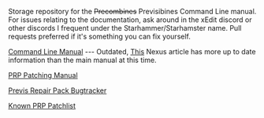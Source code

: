 Storage repository for the ~~Precombines~~ Previsibines Command Line manual. For issues relating to the documentation, ask around in the xEdit discord or other discords I frequent under the Starhammer/Starhamster name. Pull requests preferred if it's something you can fix yourself.

[Command Line Manual](https://diskmaster.github.io/ModernPrecombines/MANUAL) --- Outdated, [This](https://www.nexusmods.com/fallout4/articles/4316) Nexus article has more up to date information than the main manual at this time.

[PRP Patching Manual](https://diskmaster.github.io/ModernPrecombines/Creating_PRP_patches_for_other_mods)

[Previs Repair Pack Bugtracker](https://diskmaster.github.io/ModernPrecombines/PRP-BUGTRACK)

[Known PRP Patchlist](https://diskmaster.github.io/ModernPrecombines/PATCHLIST)